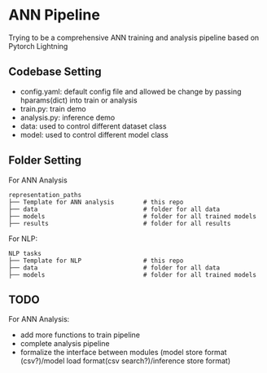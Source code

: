 # ANN Pipeline
Trying to be a comprehensive ANN training and analysis pipeline based on Pytorch Lightning
## Codebase Setting
- config.yaml: default config file and allowed be change by passing hparams(dict) into train or analysis
- train.py: train demo
- analysis.py: inference demo
- data: used to control different dataset class
- model: used to control different model class
## Folder Setting
For ANN Analysis

    representation_paths
    ├── Template for ANN analysis        # this repo
    ├── data                             # folder for all data
    ├── models                           # folder for all trained models
    ├── results                          # folder for all results

For NLP:

    NLP tasks
    ├── Template for NLP                 # this repo
    ├── data                             # folder for all data
    ├── models                           # folder for all trained models

## TODO
For ANN Analysis:
- add more functions to train pipeline
- complete analysis pipeline
- formalize the interface between modules (model store format (csv?)/model load format(csv search?)/inference store format)
